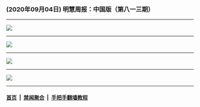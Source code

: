 ### (2020年09月04日) 明慧周报：中国版（第八一三期） 

---

<img src="http://qikan.minghui.org/mhqkpage/qikanimage/2020/09/04/mhzb_813_pdf-online1.png"/><hr/>
<img src="http://qikan.minghui.org/mhqkpage/qikanimage/2020/09/04/mhzb_813_pdf-online2.png"/><hr/>
<img src="http://qikan.minghui.org/mhqkpage/qikanimage/2020/09/04/mhzb_813_pdf-online3.png"/><hr/>
<img src="http://qikan.minghui.org/mhqkpage/qikanimage/2020/09/04/mhzb_813_pdf-online4.png"/><hr/>


#### [首页](../../../..) &nbsp;|&nbsp; [禁闻聚合](https://github.com/gfw-breaker/banned-news) &nbsp;|&nbsp; [手把手翻墙教程](https://github.com/gfw-breaker/guides) 
